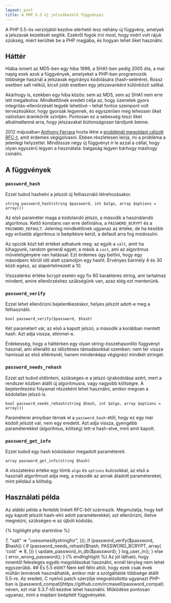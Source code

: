 ```yaml
---
layout: post
title: A PHP 5.5 új jelszókezelő függvényei
---
```


A PHP 5.5-ös verziójától kezdve elérhető lesz néhány új függvény, amelyek a jelszavak kezelését segítik. Ezekről fogok írni most, hogy miért volt rájuk szükség, miért kerültek be a PHP magjába, és hogyan lehet őket használni.

## Háttér

Hiába ismert az MD5-ben egy hiba 1996, a SHA1-ben pedig 2005 óta, a mai napig ezek azok a függvények, amelyeket a PHP-ban programozók többsége használ a jelszavak egyirányú kódolására (hash-selérére). Rossz esetben salt nélkül, kicsit jobb esetben egy jelszavanként különböző salttal.

Akárhogy is, ezekben egy hiba közös: sem az MD5, sem az SHA1 nem erre lett megalkotva. Mindkettőnek eredeti célja az, hogy üzenetek gyors integritás-ellenőrzését tegyék lehetővé &ndash; tehát fontos szempont volt tervezésükkor, hogy gyorsak legyenek, és egyszerűen meg lehessen őket valósítani áramkörök szintjén. Pontosan ez a sebesség teszi őket alkalmatlanná arra, hogy jelszavakat biztonságosan tároljunk benne.

2012 májusában [Anthony Ferrara](https://twitter.com/ircmaxell) hozta létre a [problémát megoldani célzott RFC-t](https://wiki.php.net/rfc/password_hash), amit érdemes végigolvasni. Ebben részletesen leírja, mi a probléma a jelenlegi helyzettel. Mindössze négy új függvényt ír le azzal a céllal, hogy olyan egyszerű legyen a használata: balgaság legyen bárhogy máshogy csinálni.

## A függvények

### `password_hash`

Ezzel tudod hashelni a jelszót új felhasználó létrehozásakor.

`string password_hash(string $password, int $algo, array $options = array())`

Az első paraméter maga a kódolandó jelszó, a második a használandó algoritmus. Kettő konstans van erre definiálva, a `PASSWORD_BCRYPT` és a `PASSWORD_DEFAULT`. Jelenleg mindkettőnek ugyanaz az értéke, de ha később egy erősebb algoritmus is beépítésre kerül, a default arra fog módosulni.

Az opciók közt két értéket adhatunk meg: az egyik a `salt`, amit ha kihagyunk, random generál egyet; a másik a `cost`, ami az algoritmus műveletigényére van hatással. Ezt érdemes úgy belőni, hogy egy másodperc körüli idő alatt számoljon egy hasht. Érvényes bármely 4 és 30 közti egész, az alapértelmezett a 10.

Visszatérési értéke bcrypt esetén egy fix 60 karakteres string, ami tartalmaz mindent, amire ellenőrzéshez szükségünk van, azaz elég ezt mentenünk.

### `password_verify`

Ezzel lehet ellenőrizni bejelentkezéskor, helyes jelszót adott-e meg a felhasználó.

`bool password_verify($password, $hash)`

Két paramétert vár, az első a kapott jelszó, a második a korábban mentett hash. Azt adja vissza, stimmel-e.

Érdekesség, hogy a háttérben egy olyan string-összehasonlító függvényt használ, ami ellenálló az időzítéses támadásokkal szemben: nem tér vissza hamissal az első eltérésnél, hanem mindenképp végignézi mindkét stringet.

### `password_needs_rehash`

Ezzel azt tudod eldönteni, szükséges-e a jelszó újrakódolása azért, mert a rendszer közben átállt új algoritmusra, vagy nagyobb költségre. A bejelentkezési folyamat részeként lehet használni, amikor megvan a kódolatlan jelszó is.

`bool password_needs_rehash(string $hash, int $algo, array $options = array())`

Paraméterei annyiban térnek el a `password_hash`-étől, hogy ez egy már kódolt jelszót vár, nem egy eredetit. Azt adja vissza, gyengébb paraméterekkel (algoritmus, költség) lett-e hash-elve, mint amit kapott.

### `password_get_info`

Ezzel tudod egy hash kódoláskor megadott paramétereit.

`array password_get_info(string $hash)`

A visszatérési értéke egy tömb `algo` és `options` kulcsokkal, az első a használt algoritmust adja meg, a második az annak átadott paramétereket, mint például a költség.

## Használati példa

Az alábbi példa a fentebb linkelt RFC-ből származik. Megmutatja, hogy kell egy kapott jelszót hash-elni adott paraméterekkel, azt ellenőrizni, illetve megnézni, szükséges-e az újbóli kódolás.

{% highlight php startinline %}
<?php
$password = "rasmuslerdorf";
$hash = password_hash($password, PASSWORD_BCRYPT, array(
    "cost" => 7,
    "salt" => "usesomesillystringfor",
)));

if (password_verify($password, $hash)) {
    if (password_needs_rehash($hash, PASSWORD_BCRYPT, array(
            'cost' => 8,
    ))) {
        update_password_in_db($password);
    }
    log_user_in();
} else {
    error_wrong_password();
}
{% endhighlight %}

Az jól látható, hogy innentől felesleges egyéb megoldásokat használni, ennél tényleg nem lehet egyszerűbb.

## És 5.5 előtt?

Nem kell félni attól, hogy ezek csak évek múltán lennének használhatók, amikor már a szolgáltatók többsége átállt 5.5-re. Az eredeti, C nyelvű patch szerzője megvalósította ugyanazt PHP-ban is [password_compat](https://github.com/ircmaxell/password_compat) néven, ezt már 5.3.7-től kezdve lehet használni. Működése pontosan ugyanaz, mint a majdani beépített függvényeké.
